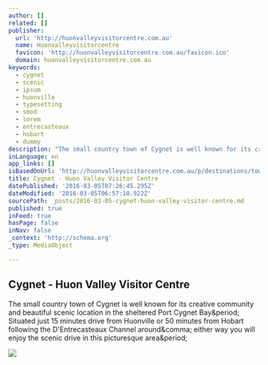 ```yaml
---
author: []
related: []
publisher:
  url: 'http://huonvalleyvisitorcentre.com.au'
  name: Huonvalleyvisitorcentre
  favicon: 'http://huonvalleyvisitorcentre.com.au/favicon.ico'
  domain: huonvalleyvisitorcentre.com.au
keywords:
  - cygnet
  - scenic
  - ipsum
  - huonville
  - typesetting
  - smod
  - lorem
  - entrecasteaux
  - hobart
  - dummy
description: "The small country town of Cygnet is well known for its creative community and beautiful scenic location in the sheltered Port Cygnet Bay. Situated just 15 minutes drive from Huonville or 50 minutes from Hobart following the D'Entrecasteaux Channel around, either way you will enjoy the scenic drive in this picturesque area."
inLanguage: en
app_links: []
isBasedOnUrl: 'http://huonvalleyvisitorcentre.com.au/p/destinations/towns/cygnet#.VtqDNMs7ZnE'
title: Cygnet - Huon Valley Visitor Centre
datePublished: '2016-03-05T07:26:45.295Z'
dateModified: '2016-03-05T06:57:10.922Z'
sourcePath: _posts/2016-03-05-cygnet-huon-valley-visitor-centre.md
published: true
inFeed: true
hasPage: false
inNav: false
_context: 'http://schema.org'
_type: MediaObject

---
```

<article style=""><h1>Cygnet - Huon Valley Visitor Centre</h1><p>The small country town of Cygnet is well known for its creative community and beautiful scenic location in the sheltered Port Cygnet Bay&amp;period; Situated just 15 minutes drive from Huonville or 50 minutes from Hobart following the D'Entrecasteaux Channel around&amp;comma; either way you will enjoy the scenic drive in this picturesque area&amp;period;</p><img src="http://d2h63eb2pfd6qj.cloudfront.net/shared_images/paperclip_images/000/423/755/original/information-network.jpg?1413517735" /></article>